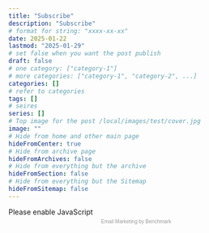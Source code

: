 ```yaml
---
title: "Subscribe"
description: "Subscribe"
# format for string: "xxxx-xx-xx"
date: 2025-01-22
lastmod: "2025-01-29"
# set false when you want the post publish
draft: false
# one category: ["category-1"]
# more categories: ["category-1", "category-2", ...]
categories: []
# refer to categories
tags: []
# seires
series: []
# Top image for the post /local/images/test/cover.jpg
image: ""
# Hide from home and other main page
hideFromCenter: true
# Hide from archive page
hideFromArchives: false
# Hide from everything but the archive
hideFromSection: false
# Hide from everything but the Sitemap
hideFromSitemap: false
---
```

<!-- BEGIN: Benchmark Email Signup Form Code -->
<script type="text/javascript" id="lbscript1764844" src="https://lb.benchmarkemail.com//code/lbformnew.js?mFcQnoBFKMQgc2%252BfKvs%252BcKjgVtVj7bhtFUCgJ7%252BHUw29NusDfMaqwA%253D%253D"></script><noscript>Please enable JavaScript <br /><div align="center" style="padding-top:5px;font-family:Arial,Helvetica,sans-serif;font-size:10px;color:#999999;"><a href="https://www.benchmarkemail.com/email-marketing?utm_source=usersignupforms&utm_medium=customers&utm_campaign=usersignupforms" target="_new" style="text-decoration:none;font-family:Arial,Helvetica,sans-serif;font-size:10px;color:#999999;">Email Marketing </a> by Benchmark</div></noscript>
<!-- END: Benchmark Email Signup Form Code -->